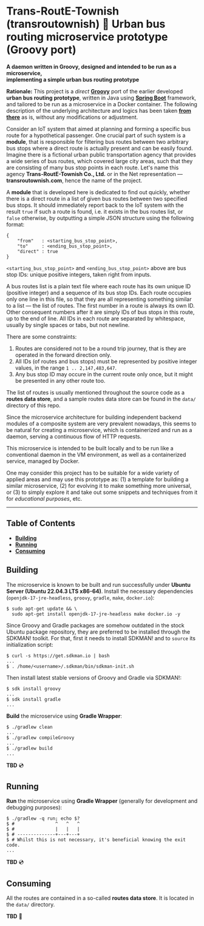 # Trans-RoutE-Townish (transroutownish) :small_blue_diamond: Urban bus routing microservice prototype (Groovy port)

**A daemon written in Groovy, designed and intended to be run as a microservice,
<br />implementing a simple urban bus routing prototype**

**Rationale:** This project is a *direct* **[Groovy](https://groovy-lang.org "Apache Groovy - A multi-faceted language for the Java platform")** port of the earlier developed **urban bus routing prototype**, written in Java using **[Spring Boot](https://spring.io/projects/spring-boot "Stand-alone Spring apps builder and runner")** framework, and tailored to be run as a microservice in a Docker container. The following description of the underlying architecture and logics has been taken **[from there](https://github.com/rgolubtsov/transroutownish-proto-bus-spring-boot)** as is, without any modifications or adjustment.

Consider an IoT system that aimed at planning and forming a specific bus route for a hypothetical passenger. One crucial part of such system is a **module**, that is responsible for filtering bus routes between two arbitrary bus stops where a direct route is actually present and can be easily found. Imagine there is a fictional urban public transportation agency that provides a wide series of bus routes, which covered large city areas, such that they are consisting of many bus stop points in each route. Let's name this agency **Trans-RoutE-Townish Co., Ltd.** or in the Net representation &mdash; **transroutownish.com**, hence the name of the project.

A **module** that is developed here is dedicated to find out quickly, whether there is a direct route in a list of given bus routes between two specified bus stops. It should immediately report back to the IoT system with the result `true` if such a route is found, i.e. it exists in the bus routes list, or `false` otherwise, by outputting a simple JSON structure using the following format:

```
{
    "from"   : <starting_bus_stop_point>,
    "to"     : <ending_bus_stop_point>,
    "direct" : true
}
```

`<starting_bus_stop_point>` and `<ending_bus_stop_point>` above are bus stop IDs: unique positive integers, taken right from inputs.

A bus routes list is a plain text file where each route has its own unique ID (positive integer) and a sequence of its bus stop IDs. Each route occupies only one line in this file, so that they are all representing something similar to a list &mdash; the list of routes. The first number in a route is always its own ID. Other consequent numbers after it are simply IDs of bus stops in this route, up to the end of line. All IDs in each route are separated by whitespace, usually by single spaces or tabs, but not newline.

There are some constraints:
1. Routes are considered not to be a round trip journey, that is they are operated in the forward direction only.
2. All IDs (of routes and bus stops) must be represented by positive integer values, in the range `1 .. 2,147,483,647`.
3. Any bus stop ID may occure in the current route only once, but it might be presented in any other route too.

The list of routes is usually mentioned throughout the source code as a **routes data store**, and a sample routes data store can be found in the `data/` directory of this repo.

Since the microservice architecture for building independent backend modules of a composite system are very prevalent nowadays, this seems to be natural for creating a microservice, which is containerized and run as a daemon, serving a continuous flow of HTTP requests.

This microservice is intended to be built locally and to be run like a conventional daemon in the VM environment, as well as a containerized service, managed by Docker.

One may consider this project has to be suitable for a wide variety of applied areas and may use this prototype as: (1) a template for building a similar microservice, (2) for evolving it to make something more universal, or (3) to simply explore it and take out some snippets and techniques from it for *educational purposes*, etc.

---

## Table of Contents

* **[Building](#building)**
* **[Running](#running)**
* **[Consuming](#consuming)**

## Building

The microservice is known to be built and run successfully under **Ubuntu Server (Ubuntu 22.04.3 LTS x86-64)**. Install the necessary dependencies (`openjdk-17-jre-headless`, `groovy`, `gradle`, `make`, `docker.io`):

```
$ sudo apt-get update && \
  sudo apt-get install openjdk-17-jre-headless make docker.io -y
```

Since Groovy and Gradle packages are somehow outdated in the stock Ubuntu package repository, they are preferred to be installed through the SDKMAN! toolkit. For that, first it needs to install SDKMAN! and to `source` its initialization script:

```
$ curl -s https://get.sdkman.io | bash
...
$ . /home/<username>/.sdkman/bin/sdkman-init.sh
```

Then install latest stable versions of Groovy and Gradle via SDKMAN!:

```
$ sdk install groovy
...
$ sdk install gradle
...
```

**Build** the microservice using **Gradle Wrapper**:

```
$ ./gradlew clean
...
$ ./gradlew compileGroovy
...
$ ./gradlew build
...
```

**TBD** :cd:

## Running

**Run** the microservice using **Gradle Wrapper** (generally for development and debugging purposes):

```
$ ./gradlew -q run; echo $?
$ #               ^   ^   ^
$ #               |   |   |
$ # --------------+---+---+
$ # Whilst this is not necessary, it's beneficial knowing the exit code.
...
```

**TBD** :cd:

## Consuming

All the routes are contained in a so-called **routes data store**. It is located in the `data/` directory.

**TBD** :dvd:
